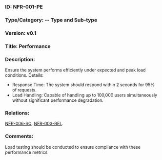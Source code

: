 ### ID: NFR-001-PE
 
### Type/Category: -- Type and Sub-type

### Version: v0.1
 
### Title: Performance
  
### Description: 
Ensure the system performs efficiently under expected and peak load conditions.
Details:

* Response Time: The system should respond within 2 seconds for 95% of requests.
* Load Handling: Capable of handling up to 100,000 users simultaneously without significant performance degradation.

### Relations: 

[NFR-006-SC](https://github.com/carmensat/RECIPE-ROULETTE/blob/main/REQUIREMENTS/NFR-006-SC.md), 
[NFR-003-REL](https://github.com/carmensat/RECIPE-ROULETTE/blob/main/REQUIREMENTS/NFR-003-REL.md).

### Comments: 
Load testing should be conducted to ensure compliance with these performance metrics
